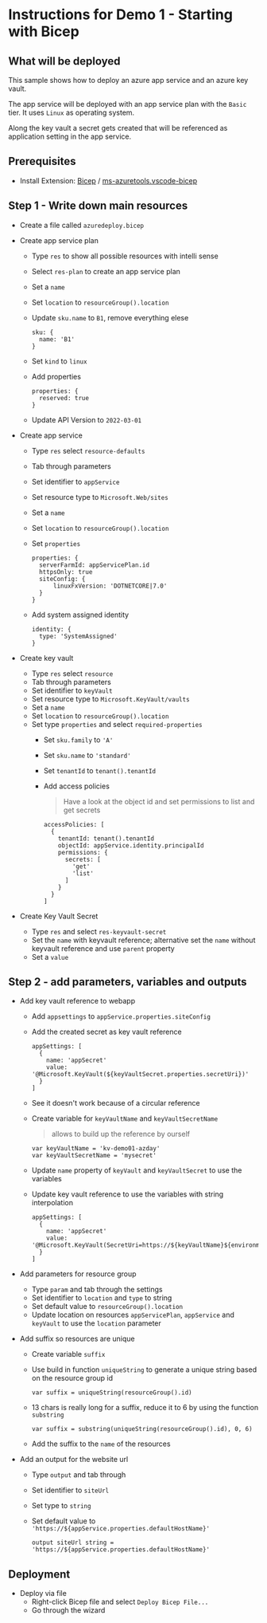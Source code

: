 # Instructions for Demo 1 - Starting with Bicep

## What will be deployed

This sample shows how to deploy an azure app service and an azure key vault.

The app service will be deployed with an app service plan with the `Basic` tier. It uses `Linux` as operating system.

Along the key vault a secret gets created that will be referenced as application setting in the app service.

## Prerequisites

- Install Extension: [Bicep](ttps://marketplace.visualstudio.com/items?itemName=ms-azuretools.vscode-bicep) / [ms-azuretools.vscode-bicep](ttps://marketplace.visualstudio.com/items?itemName=ms-azuretools.vscode-bicep)

## Step 1 - Write down main resources

- Create a file called `azuredeploy.bicep`

- Create app service plan
  - Type `res` to show all possible resources with intelli sense
  - Select `res-plan` to create an app service plan
  - Set a `name`
  - Set `location` to `resourceGroup().location`
  - Update `sku.name` to `B1`, remove everything elese

    ```bicep
    sku: {
      name: 'B1'
    }
    ```

  - Set `kind` to `linux`

  - Add properties

    ```bicep
    properties: {
      reserved: true
    }
    ```

  - Update API Version to `2022-03-01`

- Create app service
  - Type `res` select `resource-defaults`
  - Tab through parameters
  - Set identifier to `appService`
  - Set resource type to `Microsoft.Web/sites`
  - Set a `name`
  - Set `location` to `resourceGroup().location`
  - Set `properties`

    ```bicep
    properties: {
      serverFarmId: appServicePlan.id
      httpsOnly: true
      siteConfig: {
          linuxFxVersion: 'DOTNETCORE|7.0'
      }
    }
    ```

  - Add system assigned identity

    ```bicep
    identity: {
      type: 'SystemAssigned'
    }
    ```


- Create key vault
  - Type `res` select `resource`
  - Tab through parameters
  - Set identifier to `keyVault`
  - Set resource type to `Microsoft.KeyVault/vaults`
  - Set a `name`
  - Set `location` to `resourceGroup().location`
  - Set type `properties` and select `required-properties`
    - Set `sku.family` to `'A'`
    - Set `sku.name` to `'standard'`
    - Set `tenantId` to `tenant().tenantId`
    - Add access policies

      > Have a look at the object id and set permissions to list and get secrets

      ```bicep
      accessPolicies: [
        {
          tenantId: tenant().tenantId
          objectId: appService.identity.principalId
          permissions: {
            secrets: [
              'get'
              'list'
            ]
          }
        }
      ]
        ```

- Create Key Vault Secret
  - Type `res` and select `res-keyvault-secret`
  - Set the `name` with keyvault reference; alternative set the `name` without keyvault reference and use `parent` property
  - Set a `value`

## Step 2 - add parameters, variables and outputs

- Add key vault reference to webapp
  - Add `appsettings` to `appService.properties.siteConfig`
  - Add the created secret as key vault reference

    ```bicep
    appSettings: [
      {
        name: 'appSecret'
        value: '@Microsoft.KeyVault(${keyVaultSecret.properties.secretUri})'
      }
    ]
    ```
  - See it doesn't work because of a circular reference
  - Create variable for `keyVaultName` and `keyVaultSecretName`

    > allows to build up the reference by ourself

    ```bicep
    var keyVaultName = 'kv-demo01-azday'
    var keyVaultSecretName = 'mysecret'
    ```

  - Update `name` property of `keyVault` and `keyVaultSecret` to use the variables
  - Update key vault reference to use the variables with string interpolation

    ```bicep
    appSettings: [
      {
        name: 'appSecret'
        value: '@Microsoft.KeyVault(SecretUri=https://${keyVaultName}${environment().suffixes.keyvaultDns}/secrets/${keyVaultSecretName}/)'
      }
    ]
    ```

- Add parameters for resource group
  - Type `param` and tab through the settings
  - Set identifier to `location` and `type` to string
  - Set default value to `resourceGroup().location`
  - Update location on resources `appServicePlan`, `appService` and `keyVault` to use the `location` parameter

- Add suffix so resources are unique
  - Create variable `suffix`
  - Use build in function `uniqueString` to generate a unique string based on the resource group id

    ```bicep
    var suffix = uniqueString(resourceGroup().id)
    ```

  - 13 chars is really long for a suffix, reduce it to 6 by using the function `substring`

    ```bicep
    var suffix = substring(uniqueString(resourceGroup().id), 0, 6)
    ```

  - Add the suffix to the `name` of the resources

- Add an output for the website url
  - Type `output` and tab through
  - Set identifier to `siteUrl`
  - Set type to `string`
  - Set default value to `'https://${appService.properties.defaultHostName}'`

    ```bicep
    output siteUrl string = 'https://${appService.properties.defaultHostName}'
    ```

## Deployment

- Deploy via file
  - Right-click Bicep file and select `Deploy Bicep File...`
  - Go through the wizard
